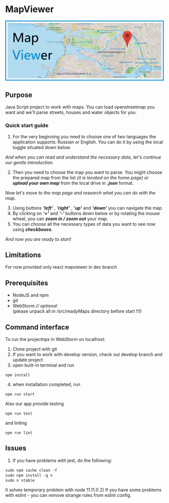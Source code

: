 # MapViewer
![](https://raw.githubusercontent.com/LanskovNV/MapViewer/develop/public/mapbanner.png)
## Purpose
Java Script project to work with maps. You can load openstreetmap you want and we'll parse streets, houses and water objects for you.
### Quick start guide

1. For the very beginning you need to choose one of two languages the application supports: Russian or English. You can do it by using the local toggle situated down below.

*And when you can read and understand the necessary data, let's continue our gentle introduction.*

2. Then you need to choose the map you want to parse. You might choose the prepared map from the list *(it is located on the home page)* or ***upload your own map*** from the local drive in ***.json*** format.

*Now let's move to the map page and research what you can do with the map.*

3. Using buttons ***'left'*** , ***'right'*** , ***'up'*** and ***'down'*** you can navigate the map.
4. By clicking on ***'+'*** and ***'-'*** buttons down below or by rotating the mouse wheel, you can ***zoom in / zoom out*** your map.
5. You can choose all the necessary types of data you want to see now using ***checkboxes***.

*And now you are ready to start!*
## Limitations
 For now provided only react mapviewer in dev branch
## Prerequisites
 - NodeJS and npm
 - git
 - WebStorm *// optional*  
(please unpack all in /src/readyMaps directory before start !!!)
## Command interface
 To run the projectnpx in WebStorm on localhost:
 1) Clone project with git
 2) If you want to work with develop version, check out develop
    branch and update project
 3) open built-in terminal and run 
 ```
 npm install
 ```
 4) when installation completed, run 
 ```
 npm run start
 ``` 
 Also our app provide testing 
 ```
 npm run test
 ```
 and linting
 ```
 npm run lint
 ```
 ## Issues
 1) If you have problems with jest, do the following:
 ```
 sudo npm cache clean -f
 sudo npm install -g n
 sudo n stable
```
It solves temporary problem with node 11.11.0
2) If you have some problems with eslint - you can remove strange rules from eslint config.
